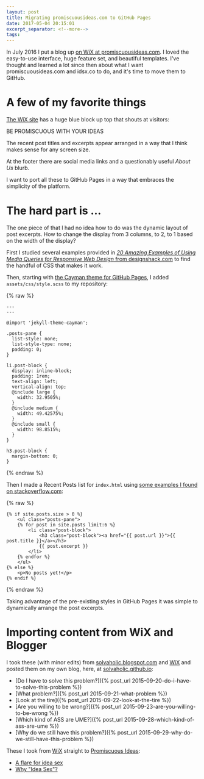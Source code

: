 ```yaml
---
layout: post
title: Migrating promiscuousideas.com to GitHub Pages
date: 2017-05-04 20:15:01
excerpt_separator: <!--more-->
tags:
---
```


In July 2016 I put a blog up [on WiX at promiscuousideas.com](http://mrwinans.wixsite.com/promiscuousideas). I loved the easy-to-use interface, huge feature set, and beautiful templates. I've thought and learned a lot since then about what I want promiscuousideas.com and idsx.co to do, and it's time to move them to GitHub.
<!--more-->

# A few of my favorite things
[The WiX site](http://mrwinans.wixsite.com/promiscuousideas) has a huge blue block up top that shouts at visitors:

BE PROMISCUOUS WITH YOUR IDEAS

The recent post titles and excerpts appear arranged in a way that I think makes sense for any screen size.

At the footer there are social media links and a questionably useful _About Us_ blurb.

I want to port all these to GitHub Pages in a way that embraces the simplicity of the platform.

# The hard part is ...
The one piece of that I had no idea how to do was the dynamic layout of post excerpts. How to change the display from 3 columns, to 2, to 1 based on the width of the display?

First I studied several examples provided in [_20 Amazing Examples of Using Media Queries for Responsive Web Design_ from designshack.com](https://designshack.net/articles/css/20-amazing-examples-of-using-media-queries-for-responsive-web-design/) to find the handful of CSS that makes it work.

Then, starting with [the Cayman theme for GitHub Pages](https://github.com/pages-themes/cayman), I added `assets/css/style.scss` to my repository:

{% raw %}
```text
---
---

@import 'jekyll-theme-cayman';

.posts-pane {
  list-style: none;
  list-style-type: none;
  padding: 0;
}

li.post-block {
  display: inline-block;
  padding: 1rem;
  text-align: left;
  vertical-align: top;
  @include large {
    width: 32.9505%;
  }
  @include medium {
    width: 49.42575%;
  }
  @include small {
    width: 98.8515%;
  }
}

h3.post-block {
  margin-bottom: 0;
}
```
{% endraw %}

Then I made a Recent Posts list for `index.html` using [some examples I found on stackoverflow.com](http://stackoverflow.com/questions/17890493/how-can-i-show-just-the-most-recent-post-on-my-home-page-with-jekyll):

{% raw %}
```text
{% if site.posts.size > 0 %}
    <ul class="posts-pane">
    {% for post in site.posts limit:6 %}
        <li class="post-block">
            <h3 class="post-block"><a href="{{ post.url }}">{{ post.title }}</a></h3>
            {{ post.excerpt }}
        </li>
    {% endfor %}
    </ul>
{% else %}
    <p>No posts yet!</p>
{% endif %}
```
{% endraw %}

Taking advantage of the pre-existing styles in GitHub Pages it was simple to dynamically arrange the post excerpts.

# Importing content from WiX and Blogger
I took these (with minor edits) from [solvaholic.blogspot.com](https://solvaholic.blogspot.com) and [WiX](http://mrwinans.wixsite.com/promiscuousideas) and posted them on my own blog, here, at [solvaholic.github.io](https://solvaholic.github.io/):
* [Do I have to solve this problem?]({% post_url 2015-09-20-do-i-have-to-solve-this-problem %})
* [What problem?]({% post_url 2015-09-21-what-problem %})
* [Look at the tire]({% post_url 2015-09-22-look-at-the-tire %})
* [Are you willing to be wrong?]({% post_url 2015-09-23-are-you-willing-to-be-wrong %})
* [Which kind of ASS are UME?]({% post_url 2015-09-28-which-kind-of-ass-are-ume %})
* [Why do we still have this problem?]({% post_url 2015-09-29-why-do-we-still-have-this-problem %})

These I took from [WiX](http://mrwinans.wixsite.com/promiscuousideas) straight to [Promiscuous Ideas](https://promiscuous-ideas.github.io):
* [A flare for idea sex](https://promiscuous-ideas.github.io/2016/07/13/a-flare-for-idea-sex.html)
* [Why "Idea Sex"?](https://promiscuous-ideas.github.io/2016/07/13/why-idea-sex.html)

